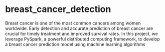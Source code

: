 # breast_cancer_detection
Breast cancer is one of the most common cancers among women worldwide. Early detection and accurate prediction of breast cancer are crucial for timely treatment and improved survival rates. In this project, we leverage PySpark, a powerful distributed computing framework, to develop a breast cancer prediction model using machine learning algorithms
